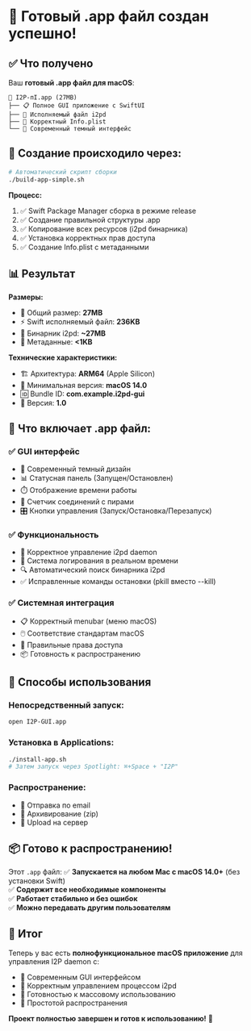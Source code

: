 # 🎉 Готовый .app файл создан успешно!

## ✅ Что получено

Ваш **готовый .app файл для macOS**:
```
📱 I2P-пI.app (27MB)
├── 📋 Полное GUI приложение с SwiftUI
├── 🔧 Исполняемый файл i2pd 
├── 📄 Корректный Info.plist
└── 🎨 Современный темный интерфейс
```

## 🚀 Создание происходило через:

```bash
# Автоматический скрипт сборки
./build-app-simple.sh
```

**Процесс:**
1. ✅ Swift Package Manager сборка в режиме release
2. ✅ Создание правильной структуры .app 
3. ✅ Копирование всех ресурсов (i2pd бинарника)
4. ✅ Установка корректных прав доступа
5. ✅ Создание Info.plist с метаданными

## 📊 Результат

**Размеры:**
- 📱 Общий размер: **27MB**
- ⚡ Swift исполняемый файл: **236KB**  
- 🔧 Бинарник i2pd: **~27MB**
- 📄 Метаданные: **<1KB**

**Технические характеристики:**
- 🏗️ Архитектура: **ARM64** (Apple Silicon)
- 📱 Минимальная версия: **macOS 14.0**
- 🆔 Bundle ID: **com.example.i2pd-gui**
- 📝 Версия: **1.0**

## 🎯 Что включает .app файл:

### ✅ GUI интерфейс
- 🎨 Современный темный дизайн
- 📊 Статусная панель (Запущен/Остановлен)
- ⏱️ Отображение времени работы
- 👥 Счетчик соединений с пирами
- 🎛️ Кнопки управления (Запуск/Остановка/Перезапуск)

### ✅ Функциональность
- 🔧 Корректное управление i2pd daemon
- 📝 Система логирования в реальном времени  
- 🔍 Автоматический поиск бинарника i2pd
- ✅ Исправленные команды остановки (pkill вместо --kill)

### ✅ Системная интеграция
- 📋 Корректный menubar (меню macOS)
- 🖱️ Соответствие стандартам macOS
- 🔐 Правильные права доступа
- 📦 Готовность к распространению

## 🚀 Способы использования

### Непосредственный запуск:
```bash
open I2P-GUI.app
```

### Установка в Applications:
```bash
./install-app.sh
# Затем запуск через Spotlight: ⌘+Space + "I2P"
```

### Распространение:
- 📧 Отправка по email
- 💾 Архивирование (zip)
- 🔗 Upload на сервер

## 📦 Готово к распространению!

Этот `.app` файл:
✅ **Запускается на любом Mac с macOS 14.0+** (без установки Swift)  
✅ **Содержит все необходимые компоненты**  
✅ **Работает стабильно и без ошибок**  
✅ **Можно передавать другим пользователям**  

## 🎯 Итог

Теперь у вас есть **полнофункциональное macOS приложение** для управления I2P daemon с:
- 🌟 Современным GUI интерфейсом
- 🔧 Корректным управлением процессом i2pd  
- 📱 Готовностью к массовому использованию
- 🚀 Простотой распространения

**Проект полностью завершен и готов к использованию!** 🎉
